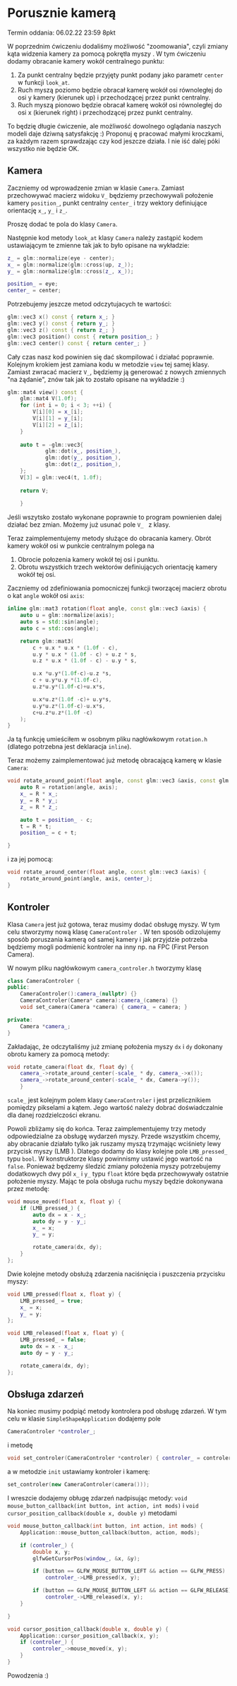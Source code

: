 # Porusznie kamerą

Termin oddania: 06.02.22 23:59 8pkt

W poprzednim ćwiczeniu dodaliśmy możliwość "zoomowania", czyli zmiany kąta widzenia kamery za pomocą pokrętła myszy . W
tym ćwiczeniu dodamy obracanie kamery wokół centralnego punktu:

1. Za punkt centralny będzie przyjęty punkt podany jako parametr `center` w funkcji  `look_at`.
1. Ruch myszą poziomo będzie obracał kamerę wokół osi równoległej do osi y kamery (kierunek up) i przechodzącej przez
   punkt centralny.
2. Ruch myszą pionowo będzie obracał kamerę wokół osi równoległej do osi x (kierunek right) i przechodzącej przez punkt
   centralny.

To będzię długie ćwiczenie, ale możliwość dowolnego oglądania naszych modeli daje dziwną satysfakcję :) Proponuj ę
pracować małymi kroczkami, za każdym razem sprawdzając czy kod jeszcze działa. I nie iść dalej póki wszystko nie będzie
OK.

## Kamera

Zaczniemy od wprowadzenie zmian w klasie `Camera`. Zamiast przechowywać macierz widoku `V_` będziemy przechowywali
położenie kamery `position_`, punkt centralny `center_` i trzy wektory definiujące orientację `x_`, `y_` i `z_`.

Proszę dodać te pola do klasy `Camera`.

Następnie kod metody `look_at` klasy `Camera` należy zastąpić kodem ustawiającym te zmienne tak jak to było opisane na
wykładzie:

```c++
z_ = glm::normalize(eye - center);
x_ = glm::normalize(glm::cross(up, z_));
y_ = glm::normalize(glm::cross(z_, x_));

position_ = eye;
center_ = center;
```

Potrzebujemy jeszcze metod odczytujacych te wartości:

```c++
glm::vec3 x() const { return x_; }
glm::vec3 y() const { return y_; }
glm::vec3 z() const { return z_; }
glm::vec3 position() const { return position_; }
glm::vec3 center() const { return center_; }
```

Cały czas nasz kod powinien się dać skompilować i działać poprawnie. Kolejnym krokiem jest zamiana kodu w metodzie
`view` tej samej klasy. Zamiast zwracać macierz `V_`, będziemy ją generować z nowych zmiennych "na żądanie", znów tak
jak to zostało opisane na wykładzie :)

```c++
glm::mat4 view() const {
    glm::mat4 V(1.0f);
    for (int i = 0; i < 3; ++i) {
        V[i][0] = x_[i];
        V[i][1] = y_[i];
        V[i][2] = z_[i];
    }
    
    auto t = -glm::vec3{
            glm::dot(x_, position_),
            glm::dot(y_, position_),
            glm::dot(z_, position_),
    };
    V[3] = glm::vec4(t, 1.0f);
    
    return V;
    
    }
```  

Jeśli wszytsko zostało wykonane poprawnie to program pownienien dalej działać bez zmian. Możemy już usunać pole `V_
` z klasy.

Teraz zaimplementujemy metody służące do obracania kamery. Obrót kamery wokół osi w punkcie centralnym polega na

1. Obrocie połozenia kamery wokół tej osi i punktu.
2. Obrotu wszystkich trzech wektorów definiujących orientację kamery wokół tej osi.

Zaczniemy od zdefiniowania pomocniczej funkcji tworzącej macierz obrotu o kat `angle` wokół osi `axis`:

```c++
inline glm::mat3 rotation(float angle, const glm::vec3 &axis) {
    auto u = glm::normalize(axis);
    auto s = std::sin(angle);
    auto c = std::cos(angle);

    return glm::mat3(
        c + u.x * u.x * (1.0f - c),
        u.y * u.x * (1.0f - c) + u.z * s,
        u.z * u.x * (1.0f - c) - u.y * s,

        u.x *u.y*(1.0f-c)-u.z *s,
        c + u.y*u.y *(1.0f-c),
        u.z*u.y*(1.0f-c)+u.x*s,

        u.x*u.z*(1.0f -c)+ u.y*s,
        u.y*u.z*(1.0f-c)-u.x*s,
        c+u.z*u.z*(1.0f -c)
    );
}     
```

Ja tą funkcję umieściłem w osobnym pliku nagłówkowym `rotation.h` (dlatego potrzebna jest deklaracja `inline`).

Teraz możemy zaimplementować już metodę obracającą kamerę w klasie `Camera`:

```c++
void rotate_around_point(float angle, const glm::vec3 &axis, const glm::vec3 &c) {
    auto R = rotation(angle, axis);
    x_ = R * x_;
    y_ = R * y_;
    z_ = R * z_;

    auto t = position_ - c;
    t = R * t;
    position_ = c + t;

}
```

i za jej pomocą:

```c++
void rotate_around_center(float angle, const glm::vec3 &axis) {
    rotate_around_point(angle, axis, center_); 
}
```

## Kontroler

Klasa `Camera` jest już gotowa, teraz musimy dodać obsługę myszy. W tym celu stworzymy nową klasę `CameraControler
`. W ten sposób odizolujemy sposób poruszania kamerą od samej kamery i jak przyjdzie potrzeba będziemy mogli podmienić
kontroler na inny np. na FPC (First Person Camera).

W nowym pliku nagłówkowym `camera_controler.h` tworzymy klasę

```c++
class CameraControler {
public:
    CameraControler():camera_(nullptr) {}
    CameraControler(Camera* camera):camera_(camera) {}
    void set_camera(Camera *camera) { camera_ = camera; }

private:
    Camera *camera_; 
}
```

Zakładając, że odczytaliśmy już zmianę położenia myszy `dx` i `dy` dokonany obrotu kamery za pomocą metody:

```c++
void rotate_camera(float dx, float dy) {
    camera_->rotate_around_center(-scale_ * dy, camera_->x());
    camera_->rotate_around_center(-scale_ * dx, Camera->y());
    }
```

`scale_` jest kolejnym polem klasy `CameraControler`  i jest przelicznikiem pomiędzy pikselami a kątem. Jego wartość
należy dobrać doświadczalnie dla danej rozdzielczości ekranu.

Powoli zbliżamy się do końca. Teraz zaimplementujemy trzy metody odpowiedzialne za obsługę wydarzeń myszy. Przede
wszystkim chcemy, aby obracanie działało tylko jak ruszamy myszą trzymając wciśniety lewy przycisk myszy (LMB
). Dlatego dodamy do klasy kolejne pole `LMB_pressed_` typu `bool`. W konstruktorze klasy powinnismy ustawić jego
wartość na `false`. Ponieważ będzemy śledzić zmiany położenia myszy potrzebujemy dodatkowych dwy pól `x_` i `y_` typu
`float` które będa przechowywały ostatnie położenie myszy. Mając te pola obsługa ruchu myszy będzie dokonywana przez
metodę:

```c++
void mouse_moved(float x, float y) {
    if (LMB_pressed_) {
        auto dx = x - x_;
        auto dy = y - y_;
        x_ = x;
        y_ = y;

        rotate_camera(dx, dy);
    }
};
```   

Dwie kolejne metody obsłużą zdarzenia naciśnięcia i puszczenia przycisku myszy:

```c++
void LMB_pressed(float x, float y) {
    LMB_pressed_ = true;
    x_ = x;
    y_ = y;
};

void LMB_released(float x, float y) {
    LMB_pressed_ = false;
    auto dx = x - x_;
    auto dy = y - y_;

    rotate_camera(dx, dy);
};
``` 

## Obsługa zdarzeń

Na koniec musimy podpiąć metody kontrolera pod obsługę zdarzeń. W tym celu w klasie `SimpleShapeApplication` dodajemy
pole

```c++
CameraControler *controler_;
```

i metodę

```c++
void set_controler(CameraControler *controler) { controler_ = controler; }
```

a w metodzie  `init` ustawiamy kontroler i kamerę:

```c++
set_controler(new CameraControler(camera()));
```

I wreszcie dodajemy obługę zdarzeń nadpisując metody:
`void mouse_button_callback(int button, int action, int mods)` i
`void cursor_position_callback(double x, double y)` metodami

```c++
void mouse_button_callback(int button, int action, int mods) {
    Application::mouse_button_callback(button, action, mods);

    if (controler_) {
        double x, y;
        glfwGetCursorPos(window_, &x, &y);

        if (button == GLFW_MOUSE_BUTTON_LEFT && action == GLFW_PRESS)
            controler_->LMB_pressed(x, y);

        if (button == GLFW_MOUSE_BUTTON_LEFT && action == GLFW_RELEASE)
            controler_->LMB_released(x, y);
    }

}

void cursor_position_callback(double x, double y) {
    Application::cursor_position_callback(x, y);
    if (controler_) {
        controler_->mouse_moved(x, y);
    }
}
```

Powodzenia :) 
 
